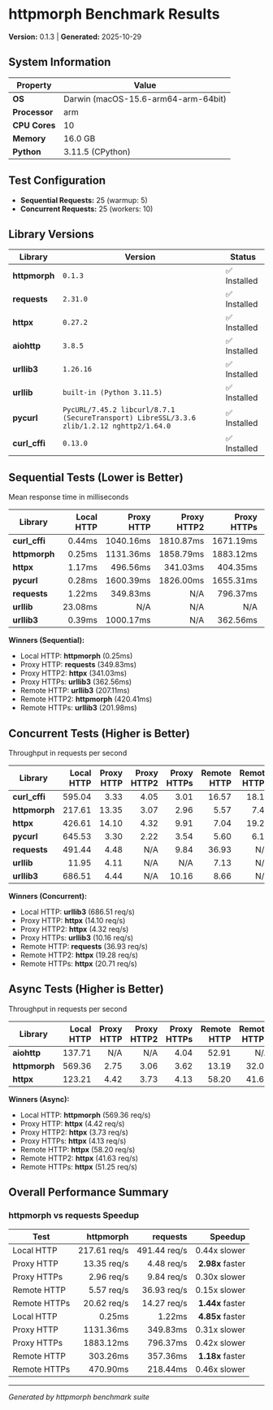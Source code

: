 # httpmorph Benchmark Results

**Version:** 0.1.3 | **Generated:** 2025-10-29

## System Information

| Property | Value |
|----------|-------|
| **OS** | Darwin (macOS-15.6-arm64-arm-64bit) |
| **Processor** | arm |
| **CPU Cores** | 10 |
| **Memory** | 16.0 GB |
| **Python** | 3.11.5 (CPython) |

## Test Configuration

- **Sequential Requests:** 25 (warmup: 5)
- **Concurrent Requests:** 25 (workers: 10)

## Library Versions

| Library | Version | Status |
|---------|---------|--------|
| **httpmorph** | `0.1.3` | ✅ Installed |
| **requests** | `2.31.0` | ✅ Installed |
| **httpx** | `0.27.2` | ✅ Installed |
| **aiohttp** | `3.8.5` | ✅ Installed |
| **urllib3** | `1.26.16` | ✅ Installed |
| **urllib** | `built-in (Python 3.11.5)` | ✅ Installed |
| **pycurl** | `PycURL/7.45.2 libcurl/8.7.1 (SecureTransport) LibreSSL/3.3.6 zlib/1.2.12 nghttp2/1.64.0` | ✅ Installed |
| **curl_cffi** | `0.13.0` | ✅ Installed |

## Sequential Tests (Lower is Better)

Mean response time in milliseconds

| Library | Local HTTP | Proxy HTTP | Proxy HTTP2 | Proxy HTTPs | Remote HTTP | Remote HTTP2 | Remote HTTPs |
|---------|--------:|--------:|--------:|--------:|--------:|--------:|--------:|
| **curl_cffi** | 0.44ms | 1040.16ms | 1810.87ms | 1671.19ms | 733.70ms | 489.66ms | 479.26ms |
| **httpmorph** | 0.25ms | 1131.36ms | 1858.79ms | 1883.12ms | 303.26ms | 420.41ms | 470.90ms |
| **httpx** | 1.17ms | 496.56ms | 341.03ms | 404.35ms | 377.08ms | 593.54ms | 502.31ms |
| **pycurl** | 0.28ms | 1600.39ms | 1826.00ms | 1655.31ms | 372.68ms | 471.06ms | 545.76ms |
| **requests** | 1.22ms | 349.83ms | N/A | 796.37ms | 357.36ms | N/A | 218.44ms |
| **urllib** | 23.08ms | N/A | N/A | N/A | 450.51ms | N/A | 644.28ms |
| **urllib3** | 0.39ms | 1000.17ms | N/A | 362.56ms | 207.11ms | N/A | 201.98ms |

**Winners (Sequential):**
- Local HTTP: **httpmorph** (0.25ms)
- Proxy HTTP: **requests** (349.83ms)
- Proxy HTTP2: **httpx** (341.03ms)
- Proxy HTTPs: **urllib3** (362.56ms)
- Remote HTTP: **urllib3** (207.11ms)
- Remote HTTP2: **httpmorph** (420.41ms)
- Remote HTTPs: **urllib3** (201.98ms)

## Concurrent Tests (Higher is Better)

Throughput in requests per second

| Library | Local HTTP | Proxy HTTP | Proxy HTTP2 | Proxy HTTPs | Remote HTTP | Remote HTTP2 | Remote HTTPs |
|---------|--------:|--------:|--------:|--------:|--------:|--------:|--------:|
| **curl_cffi** | 595.04 | 3.33 | 4.05 | 3.01 | 16.57 | 18.12 | 17.33 |
| **httpmorph** | 217.61 | 13.35 | 3.07 | 2.96 | 5.57 | 7.46 | 20.62 |
| **httpx** | 426.61 | 14.10 | 4.32 | 9.91 | 7.04 | 19.28 | 20.71 |
| **pycurl** | 645.53 | 3.30 | 2.22 | 3.54 | 5.60 | 6.11 | 5.15 |
| **requests** | 491.44 | 4.48 | N/A | 9.84 | 36.93 | N/A | 14.27 |
| **urllib** | 11.95 | 4.11 | N/A | N/A | 7.13 | N/A | 8.01 |
| **urllib3** | 686.51 | 4.44 | N/A | 10.16 | 8.66 | N/A | 4.98 |

**Winners (Concurrent):**
- Local HTTP: **urllib3** (686.51 req/s)
- Proxy HTTP: **httpx** (14.10 req/s)
- Proxy HTTP2: **httpx** (4.32 req/s)
- Proxy HTTPs: **urllib3** (10.16 req/s)
- Remote HTTP: **requests** (36.93 req/s)
- Remote HTTP2: **httpx** (19.28 req/s)
- Remote HTTPs: **httpx** (20.71 req/s)

## Async Tests (Higher is Better)

Throughput in requests per second

| Library | Local HTTP | Proxy HTTP | Proxy HTTP2 | Proxy HTTPs | Remote HTTP | Remote HTTP2 | Remote HTTPs |
|---------|--------:|--------:|--------:|--------:|--------:|--------:|--------:|
| **aiohttp** | 137.71 | N/A | N/A | 4.04 | 52.91 | N/A | 40.76 |
| **httpmorph** | 569.36 | 2.75 | 3.06 | 3.62 | 13.19 | 32.02 | 13.66 |
| **httpx** | 123.21 | 4.42 | 3.73 | 4.13 | 58.20 | 41.63 | 51.25 |

**Winners (Async):**
- Local HTTP: **httpmorph** (569.36 req/s)
- Proxy HTTP: **httpx** (4.42 req/s)
- Proxy HTTP2: **httpx** (3.73 req/s)
- Proxy HTTPs: **httpx** (4.13 req/s)
- Remote HTTP: **httpx** (58.20 req/s)
- Remote HTTP2: **httpx** (41.63 req/s)
- Remote HTTPs: **httpx** (51.25 req/s)

## Overall Performance Summary

### httpmorph vs requests Speedup

| Test | httpmorph | requests | Speedup |
|------|----------:|---------:|--------:|
| Local HTTP | 217.61 req/s | 491.44 req/s | 0.44x slower |
| Proxy HTTP | 13.35 req/s | 4.48 req/s | **2.98x** faster |
| Proxy HTTPs | 2.96 req/s | 9.84 req/s | 0.30x slower |
| Remote HTTP | 5.57 req/s | 36.93 req/s | 0.15x slower |
| Remote HTTPs | 20.62 req/s | 14.27 req/s | **1.44x** faster |
| Local HTTP | 0.25ms | 1.22ms | **4.85x** faster |
| Proxy HTTP | 1131.36ms | 349.83ms | 0.31x slower |
| Proxy HTTPs | 1883.12ms | 796.37ms | 0.42x slower |
| Remote HTTP | 303.26ms | 357.36ms | **1.18x** faster |
| Remote HTTPs | 470.90ms | 218.44ms | 0.46x slower |

---
*Generated by httpmorph benchmark suite*
